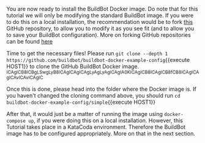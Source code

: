 You are now ready to install the BuildBot Docker image. Do note that for this tutorial we will only be modifying the standard BuildBot image. 
If you were to do this on a local installation, the recommendation would be to fork [this](https://github.com/buildbot/buildbot-docker-example-config) GitHub repository, 
to allow you to modify it as you see fit (and to allow you to save your BuildBot configuration). More on forking GitHub repositories can be found [here](https://help.github.com/en/github/getting-started-with-github/fork-a-repo)

Time to get the necessary files! Please run `git clone --depth 1 https://github.com/buildbot/buildbot-docker-example-config`{{execute HOST1}} to clone the GitHub BuildBot Docker image.
<sub>ICAgICB8ICBgLSwgLyB8ICAgICAgICAgLyAgLyAgICAgIA0KICAgICB8ICAgICB8fCB8ICAgICAgICAvICAvICAgIC</sub>


Once this is done, please head into the folder where the Docker image is. If you haven't changed the cloning command above, you should run `cd buildbot-docker-example-config/simple`{{execute HOST1}}

After that, it would just be a matter of running the image using `docker-compose up`, if you were doing this on a local installation. However, this Tutorial takes place in a KataCoda environment.
Therefore the BuildBot image has to be configured appropriately. More on that in the next section. 